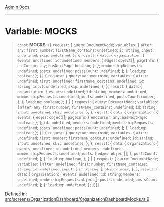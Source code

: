 [Admin Docs](/)

***

# Variable: MOCKS

> `const` **MOCKS**: (\{ `request`: \{ `query`: `DocumentNode`; `variables`: \{ `after`: `any`; `first`: `number`; `firstName_contains`: `undefined`; `id`: `string`; `input`: `undefined`; `skip`: `undefined`; \}; \}; `result`: \{ `data`: \{ `organization`: \{ `events`: `undefined`; `id`: `undefined`; `members`: \{ `edges`: `object`[]; `pageInfo`: \{ `endCursor`: `any`; `hasNextPage`: `boolean`; \}; \}; `membershipRequests`: `undefined`; `posts`: `undefined`; `postsCount`: `undefined`; \}; \}; `loading`: `boolean`; \}; \} \| \{ `request`: \{ `query`: `DocumentNode`; `variables`: \{ `after`: `undefined`; `first`: `undefined`; `firstName_contains`: `undefined`; `id`: `string`; `input`: `undefined`; `skip`: `undefined`; \}; \}; `result`: \{ `data`: \{ `organization`: \{ `events`: `undefined`; `id`: `string`; `members`: `undefined`; `membershipRequests`: `undefined`; `posts`: `undefined`; `postsCount`: `number`; \}; \}; `loading`: `boolean`; \}; \} \| \{ `request`: \{ `query`: `DocumentNode`; `variables`: \{ `after`: `any`; `first`: `number`; `firstName_contains`: `undefined`; `id`: `string`; `input`: `undefined`; `skip`: `undefined`; \}; \}; `result`: \{ `data`: \{ `organization`: \{ `events`: \{ `edges`: `object`[]; `pageInfo`: \{ `endCursor`: `any`; `hasNextPage`: `boolean`; \}; \}; `id`: `undefined`; `members`: `undefined`; `membershipRequests`: `undefined`; `posts`: `undefined`; `postsCount`: `undefined`; \}; \}; `loading`: `boolean`; \}; \} \| \{ `request`: \{ `query`: `DocumentNode`; `variables`: \{ `after`: `undefined`; `first`: `number`; `firstName_contains`: `undefined`; `id`: `string`; `input`: `undefined`; `skip`: `undefined`; \}; \}; `result`: \{ `data`: \{ `organization`: \{ `events`: `undefined`; `id`: `undefined`; `members`: `undefined`; `membershipRequests`: `undefined`; `posts`: \{ `edges`: `object`[]; \}; `postsCount`: `undefined`; \}; \}; `loading`: `boolean`; \}; \} \| \{ `request`: \{ `query`: `DocumentNode`; `variables`: \{ `after`: `undefined`; `first`: `number`; `firstName_contains`: `string`; `id`: `undefined`; `input`: \{ `id`: `string`; \}; `skip`: `number`; \}; \}; `result`: \{ `data`: \{ `organization`: \{ `events`: `undefined`; `id`: `string`; `members`: `undefined`; `membershipRequests`: `object`[]; `posts`: `undefined`; `postsCount`: `undefined`; \}; \}; `loading`: `undefined`; \}; \})[]

Defined in: [src/screens/OrganizationDashboard/OrganizationDashboardMocks.ts:9](https://github.com/PalisadoesFoundation/talawa-admin/blob/main/src/screens/OrganizationDashboard/OrganizationDashboardMocks.ts#L9)
